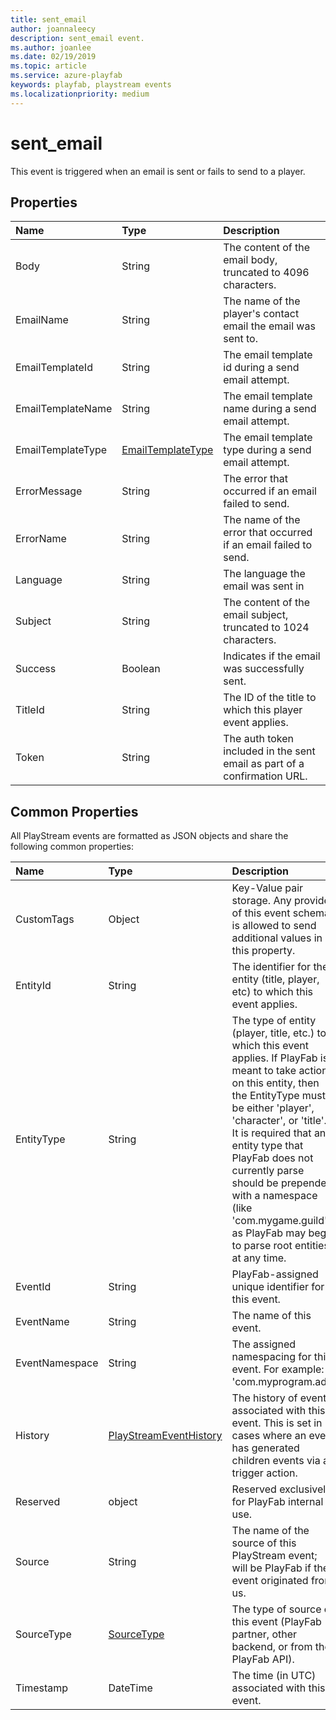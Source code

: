 ```yaml
---
title: sent_email
author: joannaleecy
description: sent_email event.
ms.author: joanlee
ms.date: 02/19/2019
ms.topic: article
ms.service: azure-playfab
keywords: playfab, playstream events
ms.localizationpriority: medium
---
```


# sent_email

This event is triggered when an email is sent or fails to send to a player.

## Properties

|Name|Type|Description|
| :--------------------|:-------------------|:----------------------|
|Body|String|The content of the email body, truncated to 4096 characters.|
|EmailName|String|The name of the player's contact email the email was sent to.|
|EmailTemplateId|String|The email template id during a send email attempt.|
|EmailTemplateName|String|The email template name during a send email attempt.|
|EmailTemplateType|[EmailTemplateType](data-types/emailtemplatetype.md)|The email template type during a send email attempt.|
|ErrorMessage|String|The error that occurred if an email failed to send.|
|ErrorName|String|The name of the error that occurred if an email failed to send.|
|Language|String|The language the email was sent in|
|Subject|String|The content of the email subject, truncated to 1024 characters.|
|Success|Boolean|Indicates if the email was successfully sent.|
|TitleId|String|The ID of the title to which this player event applies.|
|Token|String|The auth token included in the sent email as part of a confirmation URL.|

## Common Properties

All PlayStream events are formatted as JSON objects and share the following common properties:

|Name|Type|Description|
| :--------------------|:-------------------|:----------------------|
|CustomTags|Object|Key-Value pair storage. Any provider of this event schema is allowed to send additional values in this property.|
|EntityId|String|The identifier for the entity (title, player, etc) to which this event applies.|
|EntityType|String|The type of entity (player, title, etc.) to which this event applies. If PlayFab is meant to take action on this entity, then the EntityType must be either 'player', 'character', or 'title'. It is required that any entity type that PlayFab does not currently parse should be prepended with a namespace (like 'com.mygame.guild') as PlayFab may begin to parse root entities at any time.|
|EventId|String|PlayFab-assigned unique identifier for this event.|
|EventName|String|The name of this event.|
|EventNamespace|String|The assigned namespacing for this event. For example: 'com.myprogram.ads'|
|History|[PlayStreamEventHistory](data-types/playstreameventhistory.md)|The history of events associated with this event. This is set in cases where an event has generated children events via a trigger action.|
|Reserved|object|Reserved exclusively for PlayFab internal use.|
|Source|String|The name of the source of this PlayStream event; will be PlayFab if the event originated from us.|
|SourceType|[SourceType](data-types/sourcetype.md)|The type of source of this event (PlayFab partner, other backend, or from the PlayFab API).|
|Timestamp|DateTime|The time (in UTC) associated with this event.|